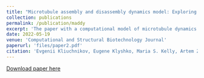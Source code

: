 ```yaml
---
title: "Microtubule assembly and disassembly dynamics model: Exploring dynamic instability and identifying features of Microtubules’ Growth, Catastrophe, Shortening, and Rescue"
collection: publications
permalink: /publication/maddy
excerpt: 'The paper with a computational model of microtubule dynamics'
date: 2022-05-19
venue: 'Computational and Structural Biotechnology Journal'
paperurl: 'files/paper2.pdf'
citation: 'Evgenii Kliuchnikov, Eugene Klyshko, Maria S. Kelly, Artem Zhmurov, Ruxandra I. Dima, Kenneth A. Marx, Valeri Barsegov (2022). &quot;Microtubule assembly and disassembly dynamics model: Exploring dynamic instability and identifying features of Microtubules’ Growth, Catastrophe, Shortening, and Rescue.&quot; <i>Computational and Structural Biotechnology Journal</i>. 20(1).'
---
```


[Download paper here](files/paper2.pdf)
